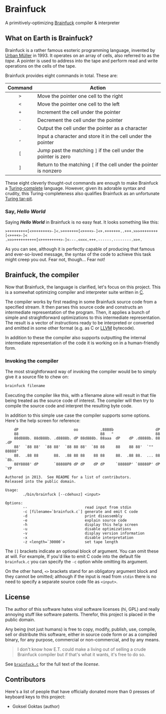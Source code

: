 # Brainfuck

A primitively-optimizing [Brainfuck](http://esolangs.org/wiki/brainfuck)
compiler & interpreter

## What on Earth is Brainfuck?

Brainfuck is a rather famous esoteric programming language, invented by
[Urban M&uuml;ller](http://esolangs.org/wiki/Urban_Müller) in 1993. It
operates on an array of cells, also referred to as the *tape*. A pointer is
used to address into the tape and perform read and write operations on the
cells of the tape.

Brainfuck provides eight commands in total. These are:

|Command|Action                                                             |
|:-----:|-------------------------------------------------------------------|
|  `>`  |Move the pointer one cell to the right                             |
|  `<`  |Move the pointer one cell to the left                              |
|  `+`  |Increment the cell under the pointer                               |
|  `-`  |Decrement the cell under the pointer                               |
|  `.`  |Output the cell under the pointer as a character                   |
|  `,`  |Input a character and store it in the cell under the pointer       |
|  `[`  |Jump past the matching `]` if the cell under the pointer is zero   |
|  `]`  |Return to the matching `[` if the cell under the pointer is nonzero|

These eight cleverly thought-out commands are enough to make Brainfuck a
[Turing-complete](http://esolangs.org/wiki/Turing-complete) language. However,
given its adorable syntax and crudity, this Turing-completeness also qualifies
Brainfuck as an unfortunate
[Turing tar-pit](http://esolangs.org/wiki/Turing_tarpit).

### Say, *Hello World*

Saying __*Hello World*__ in Brainfuck is no easy feat. It looks something like
this:

```brainfuck
>+++++++++[<++++++++>-]<.>+++++++[<++++>-]<+.+++++++..+++.>>>++++++++[<++++>-]<
.>>>++++++++++[<+++++++++>-]<---.<<<<.+++.------.--------.>>+.
```

As you can see, although it is perfectly capable of producing that famous and
ever-so-loved message, the syntax of the code to achieve this task might creep
you out.  Fear not, though&hellip; Fear not!

## Brainfuck, the compiler

Now that Brainfuck, the language is clarified, let's focus on this project.
This is a somewhat optimizing compiler and interpreter suite written in
[C](http://en.wikipedia.org/wiki/C_\(programming_language\)).

The compiler works by first reading in some Brainfuck source code from a
specified stream. It then parses this source code and constructs an
intermediate representation of the program. Then, it applies a bunch of simple
and straightforward optimizations to this intermediate representation. The
result is a vector of instructions ready to be interpreted or converted and
emitted in some other format (e.g. as C or
[LLVM](http://en.wikipedia.org/wiki/LLVM) bytecode).

In addition to these the compiler also supports outputting the internal
intermediate representation of the code it is working on in a human-friendly
form.

### Invoking the compiler

The most straightforward way of invoking the compiler would be to simply give
it a source file to chew on:

```bash
brainfuck filename
```

Executing the compiler like this, with a filename alone will result in that
file being treated as the source code of interest. The compiler will then try
to compile the source code and interpret the resulting byte code.

In addition to this simple use case the compiler supports some options. Here's
the help screen for reference:

```
    dP                         oo          .8888b                   dP
    88                                     88   "                   88
    88d888b. 88d888b. .d8888b. dP 88d888b. 88aaa  dP    dP .d8888b. 88  .dP
    88'  `88 88'  `88 88'  `88 88 88'  `88 88     88    88 88'  `"" 88888"
    88.  .88 88       88.  .88 88 88    88 88     88.  .88 88.  ... 88  `8b.
    88Y8888' dP       `88888P8 dP dP    dP dP     `88888P' `88888P' dP   `YP

Authored in 2013.  See README for a list of contributors.
Released into the public domain.

Usage:
        ./bin/brainfuck [--cdehuxz] <input>

Options:
        --                          read input from stdin
        -c [filename=`brainfuck.c`] generate and emit C code
        -d                          print disassembly
        -e                          explain source code
        -h                          display this help screen
        -u                          disable optimizations
        -v                          display version information
        -x                          disable interpretation
        -z <length=`30000`>         set tape length
```

The `[]` brackets indicate an optional block of argument. You can omit these
at will. For example, If you'd like to emit C code into the default file
`brainfuck.c` you can specify the `-c` option while omitting its argument.

On the other hand, `<>` brackets stand for an obligatory argument block and
they cannot be omitted; although if the input is read from `stdin` there is no
need to specify a separate source code file as `<input>`.

## License

The author of this software hates viral software licenses (hi, GPL) and really
annoying stuff like software patents. Therefor, this project is placed in the
public domain.

Any being (not just humans) is free to copy, modify, publish, use, compile,
sell or distribute this software, either in source code form or as a compiled
binary, for any purpose, commercial or non-commercial, and by any means.

> I don't know how E.T. could make a living out of selling a crude Brainfuck
> compiler but if that's what it wants, it's free to do so.

See [`brainfuck.c`](src/brainfuck.c) for the full text of the *license*.

## Contributors

Here's a list of people that have officially donated more than 0 presses of
keyboard keys to this project:

* Goksel Goktas (author)
